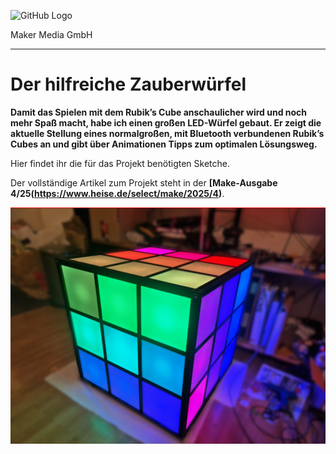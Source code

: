 ![GitHub Logo](http://www.heise.de/make/icons/make_logo.png)

Maker Media GmbH

***

# Der hilfreiche Zauberwürfel

**Damit das Spielen mit dem Rubik’s Cube anschaulicher wird und noch mehr Spaß macht, habe ich einen großen LED-Würfel gebaut. Er zeigt die aktuelle Stellung eines normalgroßen, mit Bluetooth verbundenen Rubik’s Cubes an und gibt über Animationen Tipps zum optimalen Lösungsweg.**

Hier findet ihr die für das Projekt benötigten Sketche.

Der vollständige Artikel zum Projekt steht in der **[Make-Ausgabe 4/25(https://www.heise.de/select/make/2025/4)**.

![Aufmacherbild aus dem Heft](https://github.com/MakeMagazinDE/Zauberwuerfel/blob/main/Bild%2001%20-%2020250409_001212.jpg)

